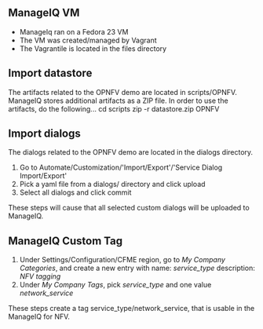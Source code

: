## ManageIQ VM
 * ManageIq ran on a Fedora 23 VM  
 * The VM was created/managed by Vagrant
 * The Vagrantile is located in the files directory

## Import datastore
The artifacts related to the OPNFV demo are located in scripts/OPNFV.
ManageIQ stores additional artifacts as a ZIP file.  In order to use
the artifacts, do the following...
   cd scripts
   zip -r datastore.zip OPNFV

## Import dialogs
The dialogs related to the OPNFV demo are located in the dialogs directory.
1. Go to Automate/Customization/'Import/Export'/'Service Dialog Import/Export'
2. Pick a yaml file from a dialogs/ directory and click upload
3. Select all dialogs and click commit

These steps will cause that all selected custom dialogs will be uploaded to ManageIQ.


## ManageIQ Custom Tag 
1. Under Settings/Configuration/CFME region, go to *My Company Categories*, and create a new entry with name: *service_type* description: *NFV tagging*
2. Under *My Company Tags*, pick *service_type* and one value *network_service*

These steps create a tag service_type/network_service, that is usable in the ManageIQ for NFV.
